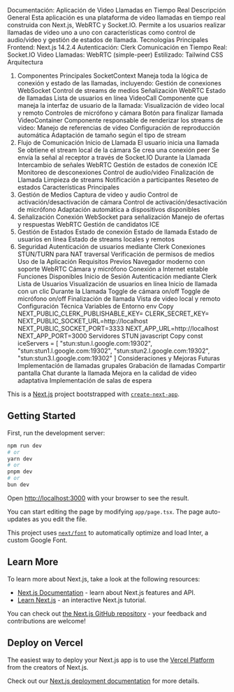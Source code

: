 Documentación: Aplicación de Video Llamadas en Tiempo Real
Descripción General
Esta aplicación es una plataforma de video llamadas en tiempo real construida con Next.js, WebRTC y Socket.IO. Permite a los usuarios realizar llamadas de video uno a uno con características como control de audio/video y gestión de estados de llamada.
Tecnologías Principales
Frontend: Next.js 14.2.4
Autenticación: Clerk
Comunicación en Tiempo Real: Socket.IO
Video Llamadas: WebRTC (simple-peer)
Estilizado: Tailwind CSS
Arquitectura
1. Componentes Principales
SocketContext
Maneja toda la lógica de conexión y estado de las llamadas, incluyendo:
Gestión de conexiones WebSocket
Control de streams de medios
Señalización WebRTC
Estado de llamadas
Lista de usuarios en línea
VideoCall
Componente que maneja la interfaz de usuario de la llamada:
Visualización de video local y remoto
Controles de micrófono y cámara
Botón para finalizar llamada
VideoContainer
Componente responsable de renderizar los streams de video:
Manejo de referencias de video
Configuración de reproducción automática
Adaptación de tamaño según el tipo de stream
2. Flujo de Comunicación
Inicio de Llamada
El usuario inicia una llamada
Se obtiene el stream local de la cámara
Se crea una conexión peer
Se envía la señal al receptor a través de Socket.IO
Durante la Llamada
Intercambio de señales WebRTC
Gestión de estados de conexión ICE
Monitoreo de desconexiones
Control de audio/video
Finalización de Llamada
Limpieza de streams
Notificación a participantes
Reseteo de estados
Características Principales
1. Gestión de Medios
Captura de video y audio
Control de activación/desactivación de cámara
Control de activación/desactivación de micrófono
Adaptación automática a dispositivos disponibles
2. Señalización
Conexión WebSocket para señalización
Manejo de ofertas y respuestas WebRTC
Gestión de candidatos ICE
3. Gestión de Estados
Estado de conexión
Estado de llamada
Estado de usuarios en línea
Estado de streams locales y remotos
4. Seguridad
Autenticación de usuarios mediante Clerk
Conexiones STUN/TURN para NAT traversal
Verificación de permisos de medios
Uso de la Aplicación
Requisitos Previos
Navegador moderno con soporte WebRTC
Cámara y micrófono
Conexión a Internet estable
Funciones Disponibles
Inicio de Sesión
Autenticación mediante Clerk
Lista de Usuarios
Visualización de usuarios en línea
Inicio de llamada con un clic
Durante la Llamada
Toggle de cámara on/off
Toggle de micrófono on/off
Finalización de llamada
Vista de video local y remoto
Configuración Técnica
Variables de Entorno
env
Copy
NEXT_PUBLIC_CLERK_PUBLISHABLE_KEY=
CLERK_SECRET_KEY=
NEXT_PUBLIC_SOCKET_URL=http://localhost
NEXT_PUBLIC_SOCKET_PORT=3333
NEXT_APP_URL=http://localhost
NEXT_APP_PORT=3000
Servidores STUN
javascript
Copy
const iceServers = [
    "stun:stun.l.google.com:19302",
    "stun:stun1.l.google.com:19302",
    "stun:stun2.l.google.com:19302",
    "stun:stun3.l.google.com:19302"
]
Consideraciones y Mejoras Futuras
Implementación de llamadas grupales
Grabación de llamadas
Compartir pantalla
Chat durante la llamada
Mejora en la calidad de video adaptativa
Implementación de salas de espera




This is a [Next.js](https://nextjs.org/) project bootstrapped with [`create-next-app`](https://github.com/vercel/next.js/tree/canary/packages/create-next-app).

## Getting Started

First, run the development server:

```bash
npm run dev
# or
yarn dev
# or
pnpm dev
# or
bun dev
```

Open [http://localhost:3000](http://localhost:3000) with your browser to see the result.

You can start editing the page by modifying `app/page.tsx`. The page auto-updates as you edit the file.

This project uses [`next/font`](https://nextjs.org/docs/basic-features/font-optimization) to automatically optimize and load Inter, a custom Google Font.

## Learn More

To learn more about Next.js, take a look at the following resources:

- [Next.js Documentation](https://nextjs.org/docs) - learn about Next.js features and API.
- [Learn Next.js](https://nextjs.org/learn) - an interactive Next.js tutorial.

You can check out [the Next.js GitHub repository](https://github.com/vercel/next.js/) - your feedback and contributions are welcome!

## Deploy on Vercel

The easiest way to deploy your Next.js app is to use the [Vercel Platform](https://vercel.com/new?utm_medium=default-template&filter=next.js&utm_source=create-next-app&utm_campaign=create-next-app-readme) from the creators of Next.js.

Check out our [Next.js deployment documentation](https://nextjs.org/docs/deployment) for more details.
